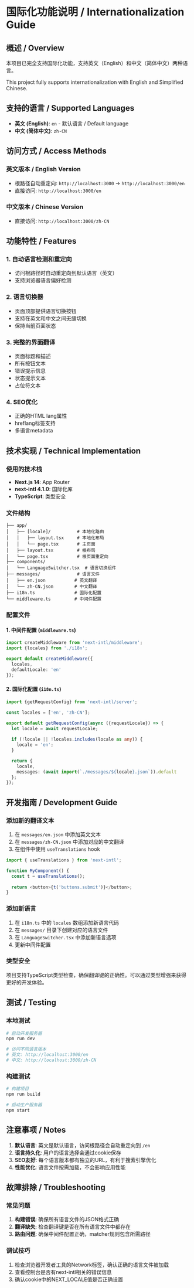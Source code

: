# 国际化功能说明 / Internationalization Guide

## 概述 / Overview

本项目已完全支持国际化功能，支持英文（English）和中文（简体中文）两种语言。

This project fully supports internationalization with English and Simplified Chinese.

## 支持的语言 / Supported Languages

- **英文 (English)**: `en` - 默认语言 / Default language
- **中文 (简体中文)**: `zh-CN`

## 访问方式 / Access Methods

### 英文版本 / English Version
- 根路径自动重定向: `http://localhost:3000` → `http://localhost:3000/en`
- 直接访问: `http://localhost:3000/en`

### 中文版本 / Chinese Version
- 直接访问: `http://localhost:3000/zh-CN`

## 功能特性 / Features

### 1. 自动语言检测和重定向
- 访问根路径时自动重定向到默认语言（英文）
- 支持浏览器语言偏好检测

### 2. 语言切换器
- 页面顶部提供语言切换按钮
- 支持在英文和中文之间无缝切换
- 保持当前页面状态

### 3. 完整的界面翻译
- 页面标题和描述
- 所有按钮文本
- 错误提示信息
- 状态提示文本
- 占位符文本

### 4. SEO优化
- 正确的HTML lang属性
- hreflang标签支持
- 多语言metadata

## 技术实现 / Technical Implementation

### 使用的技术栈
- **Next.js 14**: App Router
- **next-intl 4.1.0**: 国际化库
- **TypeScript**: 类型安全

### 文件结构
```
├── app/
│   ├── [locale]/          # 本地化路由
│   │   ├── layout.tsx     # 本地化布局
│   │   └── page.tsx       # 主页面
│   ├── layout.tsx         # 根布局
│   └── page.tsx           # 根页面重定向
├── components/
│   └── LanguageSwitcher.tsx  # 语言切换组件
├── messages/              # 语言文件
│   ├── en.json           # 英文翻译
│   └── zh-CN.json        # 中文翻译
├── i18n.ts               # 国际化配置
└── middleware.ts         # 中间件配置
```

### 配置文件

#### 1. 中间件配置 (`middleware.ts`)
```typescript
import createMiddleware from 'next-intl/middleware';
import {locales} from './i18n';

export default createMiddleware({
  locales,
  defaultLocale: 'en'
});
```

#### 2. 国际化配置 (`i18n.ts`)
```typescript
import {getRequestConfig} from 'next-intl/server';

const locales = ['en', 'zh-CN'];

export default getRequestConfig(async ({requestLocale}) => {
  let locale = await requestLocale;
  
  if (!locale || !locales.includes(locale as any)) {
    locale = 'en';
  }

  return {
    locale,
    messages: (await import(`./messages/${locale}.json`)).default
  };
});
```

## 开发指南 / Development Guide

### 添加新的翻译文本

1. 在 `messages/en.json` 中添加英文文本
2. 在 `messages/zh-CN.json` 中添加对应的中文翻译
3. 在组件中使用 `useTranslations` hook

```typescript
import { useTranslations } from 'next-intl';

function MyComponent() {
  const t = useTranslations();
  
  return <button>{t('buttons.submit')}</button>;
}
```

### 添加新语言

1. 在 `i18n.ts` 中的 `locales` 数组添加新语言代码
2. 在 `messages/` 目录下创建对应的语言文件
3. 在 `LanguageSwitcher.tsx` 中添加新语言选项
4. 更新中间件配置

### 类型安全

项目支持TypeScript类型检查，确保翻译键的正确性。可以通过类型增强来获得更好的开发体验。

## 测试 / Testing

### 本地测试
```bash
# 启动开发服务器
npm run dev

# 访问不同语言版本
# 英文: http://localhost:3000/en
# 中文: http://localhost:3000/zh-CN
```

### 构建测试
```bash
# 构建项目
npm run build

# 启动生产服务器
npm start
```

## 注意事项 / Notes

1. **默认语言**: 英文是默认语言，访问根路径会自动重定向到 `/en`
2. **语言持久化**: 用户的语言选择会通过cookie保存
3. **SEO友好**: 每个语言版本都有独立的URL，有利于搜索引擎优化
4. **性能优化**: 语言文件按需加载，不会影响应用性能

## 故障排除 / Troubleshooting

### 常见问题

1. **构建错误**: 确保所有语言文件的JSON格式正确
2. **翻译缺失**: 检查翻译键是否在所有语言文件中都存在
3. **路由问题**: 确保中间件配置正确，matcher规则包含所需路径

### 调试技巧

1. 检查浏览器开发者工具的Network标签，确认正确的语言文件被加载
2. 查看控制台是否有next-intl相关的错误信息
3. 确认cookie中的NEXT_LOCALE值是否正确设置 